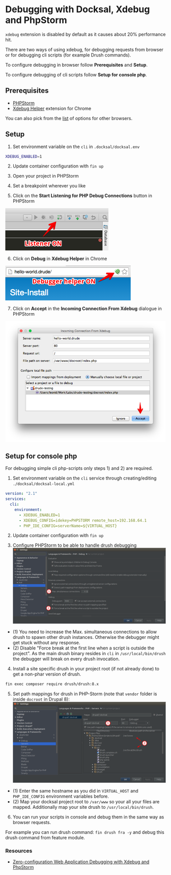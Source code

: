 # Debugging with Docksal, Xdebug and PhpStorm

`xdebug` extension is disabled by default as it causes about 20% performance hit.

There are two ways of using xdebug, for debugging requests from browser or for debugging cli scripts (for example Drush commands).

To configure debugging in browser follow **Prerequisites** and **Setup**.

To configure debugging of cli scripts follow **Setup for console php**.

## Prerequisites

- [PHPStorm](https://www.jetbrains.com/phpstorm/)
- [Xdebug Helper](https://chrome.google.com/extensions/detail/eadndfjplgieldjbigjakmdgkmoaaaoc) extension for Chrome

You can also pick from the [list](https://confluence.jetbrains.com/display/PhpStorm/Browser+Debugging+Extensions) of options for other browsers.

## Setup

1) Set environment variable on the `cli` in `.docksal/docksal.env`

```bash
XDEBUG_ENABLED=1
```

2) Update container configuration with `fin up`  

3) Open your project in PHPStorm  

4) Set a breakpoint wherever you like  

5) Click on the **Start Listening for PHP Debug Connections** button in PHPStorm

![Screenshot](img/xdebug-toggle-listener.png)

6) Click on **Debug** in **Xdebug Helper** in Chrome

![Screenshot](img/xdebug-toggle-debugger.png)

7) Click on **Accept** in the **Incoming Connection From Xdebug** dialogue in PHPStorm

![Screenshot](img/xdebug-mapping.png)


## Setup for console php

For debugging simple cli php-scripts only steps 1) and 2) are required.

1) Set environment variable on the `cli` service through creating/editing `./docksal/docksal-local.yml`

```yaml
version: "2.1"
services:
  cli:
    environment:
      - XDEBUG_ENABLED=1
      - XDEBUG_CONFIG=idekey=PHPSTORM remote_host=192.168.64.1
      - PHP_IDE_CONFIG=serverName=${VIRTUAL_HOST}
```

2) Update container configuration with `fin up`

3) Configure PHPStorm to be able to handle drush debugging
![Screenshot](img/xdebug-phpstorm-drush.png)

- (1) You need to increase the Max. simultaneous connections to allow drush to spawn other drush instances. Otherwise the debugger might get stuck without any response.
- (2) Disable "Force break at the first line when a script is outside the project". As the main drush binary resides in `cli` in `/usr/local/bin/drush` the debugger will break on every drush invocation.

4) Install a site specific drush in your project root (if not already done) to get a non-phar version of drush.

```bash
fin exec composer require drush/drush:8.x
```

5) Set path mappings for drush in PHP-Storm (note that `vendor` folder is inside `docroot` in Drupal 8):
![Screenshot](img/xdebug-phpstorm-drush-mapping.png)

- (1) Enter the same hostname as you did in `VIRTUAL_HOST` and `PHP_IDE_CONFIG` environment variables before.
- (2) Map your docksal project root to `/var/www` so your all your files are mapped. Additionally map your site drush to `/usr/local/bin/drush`.

6) You can run your scripts in console and debug them in the same way as browser requests.

For example you can run drush command: `fin drush fra -y` and debug this drush command from feature module.

### Resources

- [Zero-configuration Web Application Debugging with Xdebug and PhpStorm](https://confluence.jetbrains.com/display/PhpStorm/Zero-configuration+Web+Application+Debugging+with+Xdebug+and+PhpStorm)
